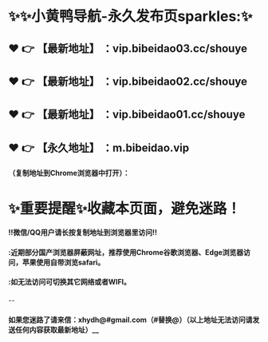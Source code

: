 # :sparkles::sparkles:小黄鸭导航-永久发布页sparkles::sparkles:

 :heart: :point_right: 【最新地址】 ：vip.bibeidao03.cc/shouye
 ------
 :heart: :point_right: 【最新地址】 ：vip.bibeidao02.cc/shouye
 ------
 :heart: :point_right: 【最新地址】 ：vip.bibeidao01.cc/shouye
 ------
 :heart: :point_right: 【永久地址】 ：m.bibeidao.vip
 ------

#### （复制地址到Chrome浏览器中打开）：
# :sparkles:重要提醒:sparkles:收藏本页面，避免迷路！
#### ‼️微信/QQ用户请长按复制地址到浏览器里访问‼
#### :近期部分国产浏览器屏蔽网址，推荐使用Chrome谷歌浏览器、Edge浏览器访问，苹果使用自带浏览safari。
#### :如无法访问可切换其它网络或者WIFI。
--
#### 如果您迷路了请来信：xhydh@#gmail.com（#替换@）（以上地址无法访问请发送任何内容获取最新地址）__

